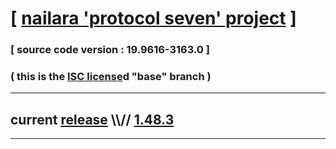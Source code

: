 
# [ [nailara 'protocol seven' project](http://src.nailara.net/) ]

### [ source code version : 19.9616-3163.0 ]

### ( this is the [ISC license](license)d "base" branch )
---
## current [release](https://github.com/anotherlink/nailara/releases) \\\\// [1.48.3](https://github.com/anotherlink/nailara/releases/tag/1.48.3)
---
